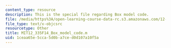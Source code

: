 ```yaml
---
content_type: resource
description: This is the special file regarding Box model code.
file: /media/https%3A/open-learning-course-data-rc.s3.amazonaws.com/12-335-experimental-atmospheric-chemistry-fall-2014/1ceaa65e5cca5d0ba7ced0d107a10f5a_MIT12_335F14_Box_model_code.m
file_type: text/x-objcsrc
resourcetype: Other
title: MIT12_335F14_Box_model_code.m
uid: 1ceaa65e-5cca-5d0b-a7ce-d0d107a10f5a
---
```

